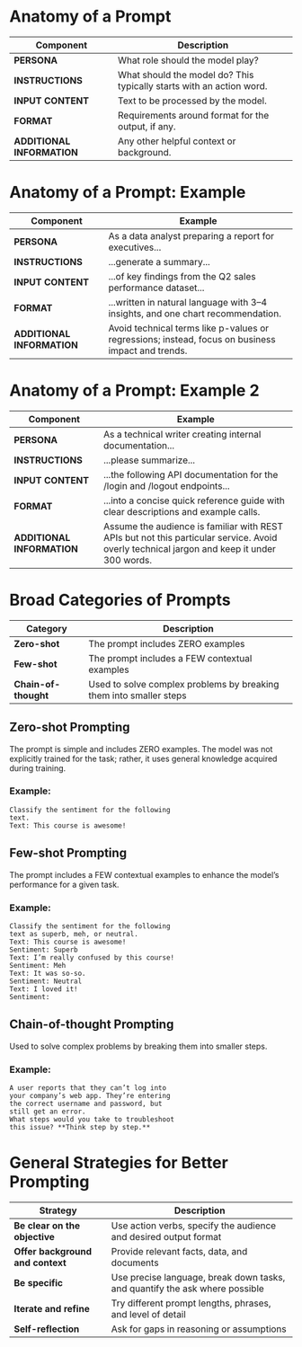 # Anatomy of a Prompt

| Component | Description |
|-----------|-------------|
| **PERSONA** | What role should the model play? |
| **INSTRUCTIONS** | What should the model do? This typically starts with an action word. |
| **INPUT CONTENT** | Text to be processed by the model. |
| **FORMAT** | Requirements around format for the output, if any. |
| **ADDITIONAL INFORMATION** | Any other helpful context or background. |

# Anatomy of a Prompt: Example

| Component | Example |
|-----------|---------|
| **PERSONA** | As a data analyst preparing a report for executives... |
| **INSTRUCTIONS** | ...generate a summary... |
| **INPUT CONTENT** | ...of key findings from the Q2 sales performance dataset... |
| **FORMAT** | ...written in natural language with 3–4 insights, and one chart recommendation. |
| **ADDITIONAL INFORMATION** | Avoid technical terms like p-values or regressions; instead, focus on business impact and trends. |

# Anatomy of a Prompt: Example 2

| Component | Example |
|-----------|---------|
| **PERSONA** | As a technical writer creating internal documentation... |
| **INSTRUCTIONS** | ...please summarize... |
| **INPUT CONTENT** | ...the following API documentation for the /login and /logout endpoints... |
| **FORMAT** | ...into a concise quick reference guide with clear descriptions and example calls. |
| **ADDITIONAL INFORMATION** | Assume the audience is familiar with REST APIs but not this particular service. Avoid overly technical jargon and keep it under 300 words. |

# Broad Categories of Prompts

| Category | Description |
|----------|-------------|
| **Zero-shot** | The prompt includes ZERO examples |
| **Few-shot** | The prompt includes a FEW contextual examples |
| **Chain-of-thought** | Used to solve complex problems by breaking them into smaller steps |

## Zero-shot Prompting
The prompt is simple and includes ZERO examples. The model was not explicitly trained for the task; rather, it uses general knowledge acquired during training.

### Example:
```
Classify the sentiment for the following
text.
Text: This course is awesome!
```

## Few-shot Prompting
The prompt includes a FEW contextual examples to enhance the model’s
performance for a given task.

### Example:
```
Classify the sentiment for the following
text as superb, meh, or neutral.
Text: This course is awesome!
Sentiment: Superb
Text: I’m really confused by this course!
Sentiment: Meh
Text: It was so-so.
Sentiment: Neutral
Text: I loved it!
Sentiment:
```

## Chain-of-thought Prompting
Used to solve complex problems by breaking them into smaller steps.

### Example:
```
A user reports that they can’t log into
your company’s web app. They’re entering
the correct username and password, but
still get an error.
What steps would you take to troubleshoot
this issue? **Think step by step.**
```

# General Strategies for Better Prompting

| Strategy | Description |
|----------|-------------|
| **Be clear on the objective** | Use action verbs, specify the audience and desired output format |
| **Offer background and context** | Provide relevant facts, data, and documents |
| **Be specific** | Use precise language, break down tasks, and quantify the ask where possible |
| **Iterate and refine** | Try different prompt lengths, phrases, and level of detail |
| **Self-reflection** | Ask for gaps in reasoning or assumptions |